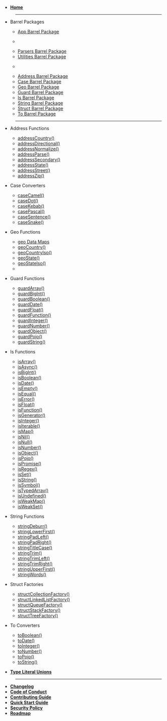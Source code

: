 - [**Home**](/)

> ---

- Barrel Packages

  - [App Barrel Package](app.md)
  - >
  - [Parsers Barrel Package](parsers.md)
  - [Utilities Barrel Package](utilities.md)
  - >
  - [Address Barrel Package](address.md)
  - [Case Barrel Package](case.md)
  - [Geo Barrel Package](geo.md)
  - [Guard Barrel Package](guard.md)
  - [Is Barrel Package](is.md)
  - [String Barrel Package](string.md)
  - [Struct Barrel Package](struct.md)
  - [To Barrel Package](to.md)

> ---

- Address Functions

  - [addressCountry()](address/country.md)
  - [addressDirectional()](address/directional.md)
  - [addressNormalize()](address/normalize.md)
  - [addressParse()](address/parse.md)
  - [addressSecondary()](address/secondary.md)
  - [addressState()](address/state.md)
  - [addressStreet()](address/street.md)
  - [addressZip()](address/zip.md)

- Case Converters

  - [caseCamel()](case/camel.md)
  - [caseDot()](case/dot.md)
  - [caseKebab()](case/kebab.md)
  - [casePascal()](case/pascal.md)
  - [caseSentence()](case/sentence.md)
  - [caseSnake()](case/snake.md)

- Geo Functions

  - [geo Data Maps](geo/data.md)
  - [geoCountry()](geo/country.md)
  - [geoCountryIso()](geo/country.md)
  - [geoState()](geo/state.md)
  - [geoStateIso()](geo/state.md)
  -

- Guard Functions

  - [guardArray()](guard/array.md)
  - [guardBigInt()](guard/bigint.md)
  - [guardBoolean()](guard/boolean.md)
  - [guardDate()](guard/date.md)
  - [guardFloat()](guard/float.md)
  - [guardFunction()](guard/function.md)
  - [guardInteger()](guard/integer.md)
  - [guardNumber()](guard/number.md)
  - [guardObject()](guard/object.md)
  - [guardPojo()](guard/pojo.md)
  - [guardString()](guard/string.md)

- Is Functions

  - [isArray()](is/array.md)
  - [isAsync()](is/async.md)
  - [isBigInt()](is/bigint.md)
  - [isBoolean()](is/boolean.md)
  - [isDate()](is/date.md)
  - [isEmpty()](is/empty.md)
  - [isEqual()](is/equal.md)
  - [isError()](is/error.md)
  - [isFloat()](is/float.md)
  - [isFunction()](is/function.md)
  - [isGenerator()](is/generator.md)
  - [isInteger()](is/integer.md)
  - [isIterable()](is/iterable.md)
  - [isMap()](is/map.md)
  - [isNil()](is/nil.md)
  - [isNull()](is/null.md)
  - [isNumber()](is/number.md)
  - [isObject()](is/object.md)
  - [isPojo()](is/pojo.md)
  - [isPromise()](is/promise.md)
  - [isRegex()](is/regex.md)
  - [isSet()](is/set.md)
  - [isString()](is/string.md)
  - [isSymbol()](is/symbol.md)
  - [isTypedArray()](is/typedArray.md)
  - [isUndefined()](is/undefined.md)
  - [isWeakMap()](is/weakMap.md)
  - [isWeakSet()](is/weakSet.md)

- String Functions

  - [stringDeburr()](string/deburr.md)
  - [stringLowerFirst()](string/lowerFirst.md)
  - [stringPadLeft()](string/padleft.md)
  - [stringPadRight()](string/padRight.md)
  - [stringTitleCase()](string/titleCase.md)
  - [stringTrim()](string/trim.md)
  - [stringTrimLeft()](string/trimLeft.md)
  - [stringTrimRight()](string/trimRight.md)
  - [stringUpperFirst()](string/upperFirst.md)
  - [stringWords()](string/words.md)

- Struct Factories

  - [structCollectionFactory()](struct/collection.md)
  - [structLinkedListFactory()](struct/linkedlist.md)
  - [structQueueFactory()](struct/queue.md)
  - [structStackFactory()](struct/stack.md)
  - [structTreeFactory()](struct/tree.md)

- To Converters

  - [toBoolean()](to/boolean.md)
  - [toDate()](to/date.md)
  - [toInteger()](to/integer.md)
  - [toNumber()](to/number.md)
  - [toPojo()](to/pojo.md)
  - [toString()](to/string.md)

- [**Type Literal Unions**](types.md)

> ---

- [**Changelog**](CHANGELOG.md)
- [**Code of Conduct**](CODE_OF_CONDUCT.md)
- [**Contributing Guide**](CONTRIBUTING.md)
- [**Quick Start Guide**](QUICK_START.md)
- [**Security Policy**](SECURITY.md)
- [**Roadmap**](ROADMAP.md)
